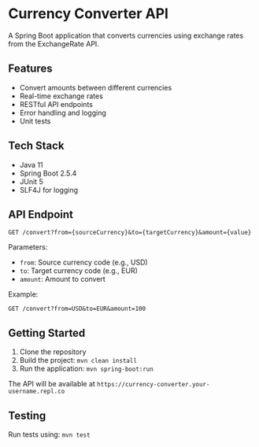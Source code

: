 
# Currency Converter API

A Spring Boot application that converts currencies using exchange rates from the ExchangeRate API.

## Features
- Convert amounts between different currencies
- Real-time exchange rates
- RESTful API endpoints
- Error handling and logging
- Unit tests

## Tech Stack
- Java 11
- Spring Boot 2.5.4
- JUnit 5
- SLF4J for logging

## API Endpoint

```
GET /convert?from={sourceCurrency}&to={targetCurrency}&amount={value}
```

Parameters:
- `from`: Source currency code (e.g., USD)
- `to`: Target currency code (e.g., EUR)
- `amount`: Amount to convert

Example:
```
GET /convert?from=USD&to=EUR&amount=100
```

## Getting Started

1. Clone the repository
2. Build the project: `mvn clean install`
3. Run the application: `mvn spring-boot:run`

The API will be available at `https://currency-converter.your-username.repl.co`

## Testing
Run tests using: `mvn test`
